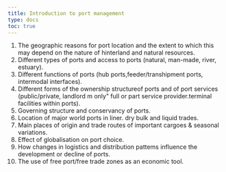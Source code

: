 ```yaml
---
title: Introduction to port management
type: docs
toc: true
---
```

1. The geographic reasons for port location and the extent to which this may depend on the nature of hinterland and natural resources.
2. Different types of ports and access to ports (natural, man-made, river, estuary).
3. Different functions of ports (hub ports,feeder/transhipment ports, intermodal interfaces).
4. Different forms of the ownership structureof ports and of port services (public/private, landlord m only" full or part service provider.terminal facilities within ports).
5. Governing structure and conservancy of ports.
6. Location of major world ports in liner. dry bulk and liquid trades.
7. Main places of origin and trade routes of important cargoes & seasonal variations. 
8. Effect of globalisation on port choice. 
9. How changes in logistics and distribution pattems influence the development or decline of ports.
10. The use of free port/free trade zones as an economic tool.


